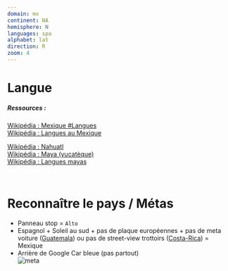 ```yaml
---
domain: mx
continent: NA
hemisphere: N
languages: spa
alphabet: lat
direction: R
zoom: 4
---
```


# Langue

##### Ressources :

[Wikipédia : Mexique #Langues](https://fr.wikipedia.org/wiki/Mexique#Langues)  
[Wikipédia : Langues au Mexique](https://fr.wikipedia.org/wiki/Langues_au_Mexique)

[Wikipédia : Nahuatl](https://fr.wikipedia.org/wiki/Nahuatl)  
[Wikipédia : Maya (yucatèque)](https://fr.wikipedia.org/wiki/Maya_yucat%C3%A8que)  
[Wikipédia : Langues mayas](https://fr.wikipedia.org/wiki/Langues_mayas)  


<br/>

# Reconnaître le pays / Métas

- Panneau stop = `Alto`
- Espagnol + Soleil au sud + pas de plaque européennes + pas de meta voiture ([Guatemala](/flag/gt)) ou pas de street-view trottoirs ([Costa-Rica](/flag/cr)) = Mexique
- Arrière de Google Car bleue (pas partout)  
  ![meta](/images/mx_geoguessr.png)
